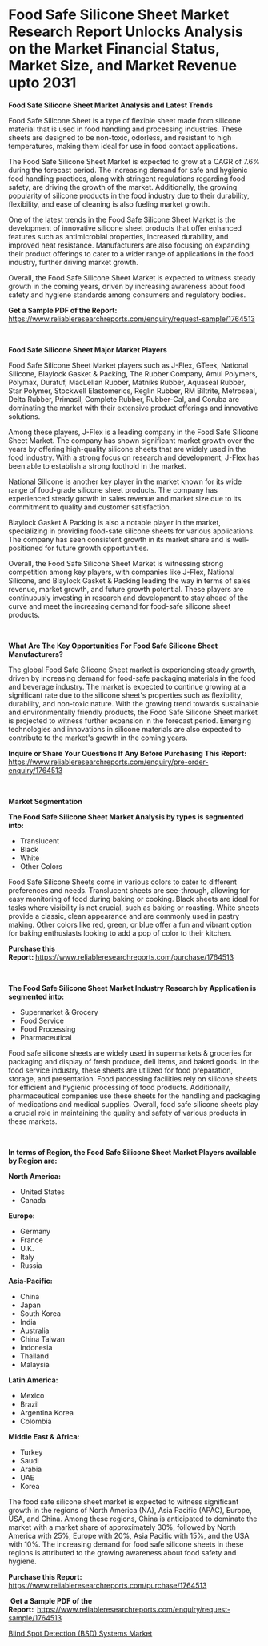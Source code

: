 <p><h1>Food Safe Silicone Sheet Market Research Report Unlocks Analysis on the Market Financial Status, Market Size, and Market Revenue upto 2031</h1></p><p><strong>Food Safe Silicone Sheet Market Analysis and Latest Trends</strong></p>
<p><p>Food Safe Silicone Sheet is a type of flexible sheet made from silicone material that is used in food handling and processing industries. These sheets are designed to be non-toxic, odorless, and resistant to high temperatures, making them ideal for use in food contact applications.</p><p>The Food Safe Silicone Sheet Market is expected to grow at a CAGR of 7.6% during the forecast period. The increasing demand for safe and hygienic food handling practices, along with stringent regulations regarding food safety, are driving the growth of the market. Additionally, the growing popularity of silicone products in the food industry due to their durability, flexibility, and ease of cleaning is also fueling market growth.</p><p>One of the latest trends in the Food Safe Silicone Sheet Market is the development of innovative silicone sheet products that offer enhanced features such as antimicrobial properties, increased durability, and improved heat resistance. Manufacturers are also focusing on expanding their product offerings to cater to a wider range of applications in the food industry, further driving market growth.</p><p>Overall, the Food Safe Silicone Sheet Market is expected to witness steady growth in the coming years, driven by increasing awareness about food safety and hygiene standards among consumers and regulatory bodies.</p></p>
<p><strong>Get a Sample PDF of the Report:&nbsp;</strong> <a href="https://www.reliableresearchreports.com/enquiry/request-sample/1764513">https://www.reliableresearchreports.com/enquiry/request-sample/1764513</a></p>
<p>&nbsp;</p>
<p><strong>Food Safe Silicone Sheet Major Market Players</strong></p>
<p><p>Food Safe Silicone Sheet Market players such as J-Flex, GTeek, National Silicone, Blaylock Gasket & Packing, The Rubber Company, Amul Polymers, Polymax, Duratuf, MacLellan Rubber, Matniks Rubber, Aquaseal Rubber, Star Polymer, Stockwell Elastomerics, Reglin Rubber, RM Biltrite, Metroseal, Delta Rubber, Primasil, Complete Rubber, Rubber-Cal, and Coruba are dominating the market with their extensive product offerings and innovative solutions.</p><p>Among these players, J-Flex is a leading company in the Food Safe Silicone Sheet Market. The company has shown significant market growth over the years by offering high-quality silicone sheets that are widely used in the food industry. With a strong focus on research and development, J-Flex has been able to establish a strong foothold in the market.</p><p>National Silicone is another key player in the market known for its wide range of food-grade silicone sheet products. The company has experienced steady growth in sales revenue and market size due to its commitment to quality and customer satisfaction.</p><p>Blaylock Gasket & Packing is also a notable player in the market, specializing in providing food-safe silicone sheets for various applications. The company has seen consistent growth in its market share and is well-positioned for future growth opportunities.</p><p>Overall, the Food Safe Silicone Sheet Market is witnessing strong competition among key players, with companies like J-Flex, National Silicone, and Blaylock Gasket & Packing leading the way in terms of sales revenue, market growth, and future growth potential. These players are continuously investing in research and development to stay ahead of the curve and meet the increasing demand for food-safe silicone sheet products.</p></p>
<p>&nbsp;</p>
<p><strong>What Are The Key Opportunities For Food Safe Silicone Sheet Manufacturers?</strong></p>
<p><p>The global Food Safe Silicone Sheet market is experiencing steady growth, driven by increasing demand for food-safe packaging materials in the food and beverage industry. The market is expected to continue growing at a significant rate due to the silicone sheet's properties such as flexibility, durability, and non-toxic nature. With the growing trend towards sustainable and environmentally friendly products, the Food Safe Silicone Sheet market is projected to witness further expansion in the forecast period. Emerging technologies and innovations in silicone materials are also expected to contribute to the market's growth in the coming years.</p></p>
<p><strong>Inquire or Share Your Questions If Any Before Purchasing This Report:</strong> <a href="https://www.reliableresearchreports.com/enquiry/pre-order-enquiry/1764513">https://www.reliableresearchreports.com/enquiry/pre-order-enquiry/1764513</a></p>
<p>&nbsp;</p>
<p><strong>Market Segmentation</strong></p>
<p><strong>The Food Safe Silicone Sheet Market Analysis by types is segmented into:</strong></p>
<p><ul><li>Translucent</li><li>Black</li><li>White</li><li>Other Colors</li></ul></p>
<p><p>Food Safe Silicone Sheets come in various colors to cater to different preferences and needs. Translucent sheets are see-through, allowing for easy monitoring of food during baking or cooking. Black sheets are ideal for tasks where visibility is not crucial, such as baking or roasting. White sheets provide a classic, clean appearance and are commonly used in pastry making. Other colors like red, green, or blue offer a fun and vibrant option for baking enthusiasts looking to add a pop of color to their kitchen.</p></p>
<p><strong>Purchase this Report:&nbsp;</strong><a href="https://www.reliableresearchreports.com/purchase/1764513">https://www.reliableresearchreports.com/purchase/1764513</a></p>
<p>&nbsp;</p>
<p><strong>The Food Safe Silicone Sheet Market Industry Research by Application is segmented into:</strong></p>
<p><ul><li>Supermarket & Grocery</li><li>Food Service</li><li>Food Processing</li><li>Pharmaceutical</li></ul></p>
<p><p>Food safe silicone sheets are widely used in supermarkets & groceries for packaging and display of fresh produce, deli items, and baked goods. In the food service industry, these sheets are utilized for food preparation, storage, and presentation. Food processing facilities rely on silicone sheets for efficient and hygienic processing of food products. Additionally, pharmaceutical companies use these sheets for the handling and packaging of medications and medical supplies. Overall, food safe silicone sheets play a crucial role in maintaining the quality and safety of various products in these markets.</p></p>
<p>&nbsp;</p>
<p><strong>In terms of Region, the Food Safe Silicone Sheet Market Players available by Region are:</strong></p>
<p>
    <p> <strong> North America: </strong>
        <ul>
            <li>United States</li>
            <li>Canada</li>
        </ul>
        </p> 
    <p> <strong> Europe: </strong>
        <ul>
            <li>Germany</li>
            <li>France</li>
            <li>U.K.</li>
            <li>Italy</li>
            <li>Russia</li>
        </ul>
        </p> 
    <p> <strong> Asia-Pacific: </strong>
        <ul>
            <li>China</li>
            <li>Japan</li>
            <li>South Korea</li>
            <li>India</li>
            <li>Australia</li>
            <li>China Taiwan</li>
            <li>Indonesia</li>
            <li>Thailand</li>
            <li>Malaysia</li>
        </ul>
        </p> 
    <p> <strong> Latin America: </strong>
        <ul>
            <li>Mexico</li>
            <li>Brazil</li>
            <li>Argentina Korea</li>
            <li>Colombia</li>
        </ul>
        </p> 
    <p> <strong> Middle East & Africa: </strong>
        <ul>
            <li>Turkey</li>
            <li>Saudi</li>
            <li>Arabia</li>
            <li>UAE</li>
            <li>Korea</li>
        </ul>
    </p>
    </p>
<p><p>The food safe silicone sheet market is expected to witness significant growth in the regions of North America (NA), Asia Pacific (APAC), Europe, USA, and China. Among these regions, China is anticipated to dominate the market with a market share of approximately 30%, followed by North America with 25%, Europe with 20%, Asia Pacific with 15%, and the USA with 10%. The increasing demand for food safe silicone sheets in these regions is attributed to the growing awareness about food safety and hygiene.</p></p>
<p><strong>Purchase this Report: </strong><a href="https://www.reliableresearchreports.com/purchase/1764513">https://www.reliableresearchreports.com/purchase/1764513</a></p>
<p>&nbsp;<strong>Get a Sample PDF of the Report:&nbsp;&nbsp;</strong><a href="https://www.reliableresearchreports.com/enquiry/request-sample/1764513">https://www.reliableresearchreports.com/enquiry/request-sample/1764513</a></p>
<p><strong></strong></p>
<p><p><a href="https://lydian-appliance-61d.notion.site/Blind-Spot-Detection-BSD-Systems-Market-Challenges-Opportunities-and-Growth-Drivers-and-Major-M-9f863e1940e34e03a73517b86e900a2b">Blind Spot Detection (BSD) Systems Market</a></p></p>